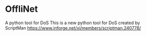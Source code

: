 # OffliNet
A python tool for DoS
This is a new python tool for DoS created by ScriptMan
https://www.inforge.net/xi/members/scriptman.240778/
